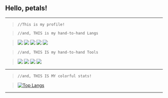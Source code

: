 ## Hello, petals!
---

>```//This is my profile!```

>```//and, THIS is my hand-to-hand Langs```

><img src="https://img.shields.io/badge/-000000?style=flat-square&logo=c&logoColor=white"/> <img src="https://img.shields.io/badge/-000000?style=flat-square&logo=c#&logoColor=black"/> <img src="https://img.shields.io/badge/-000000?style=flat-square&logo=python&logoColor=white"/> <a href="https://github.com/SkriptLang/Skript/releases"><img src="https://img.shields.io/badge/-Sk  -000000?style=flat-square"/></a> <img src="https://img.shields.io/badge/-000000?style=flat-square&logo=Git&logoColor=white"/>

>```//and, THIS IS my hand-to-hand Tools```

><img src="https://img.shields.io/badge/-000000?style=flat-square&logo=visualstudiocode&logoColor=white"/> <img src="https://img.shields.io/badge/-000000?style=flat-square&logo=sublimetext&logoColor=white"/> <img src="https://img.shields.io/badge/-000000?style=flat-square&logo=FileZilla&logoColor=white"/> <img src="https://img.shields.io/badge/-000000?style=flat-square&logo=github&logoColor=white"/>
---

>```//and, THIS IS MY colorful stats!```

> [![Top Langs](https://github-readme-stats.vercel.app/api/top-langs/?username=dnjeh&layout=compact&theme=github_dark)](https://github.com/dnjeh/github-readme-stats)

---

<!-- decoration : https://velog.io/@seondal/Github-Readme-%EA%BE%B8%EB%AF%B8%EA%B8%B0-%EC%B4%9D%EC%A0%95%EB%A6%AC -->
<!-- badges form: https://shields.io/ -->
<!-- icons from : https://simpleicons.org/ -->
